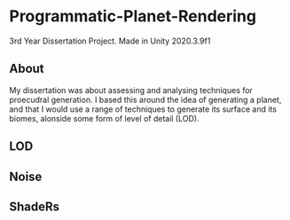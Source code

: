 # Programmatic-Planet-Rendering
3rd Year Dissertation Project. Made in Unity 2020.3.9f1

## About
My dissertation was about assessing and analysing techniques for proecudral generation. I based this around the idea of generating a planet, and that I would use a range of techniques to generate its surface and its biomes, alonside some form of level of detail (LOD).

## LOD

## Noise

## ShadeRs
